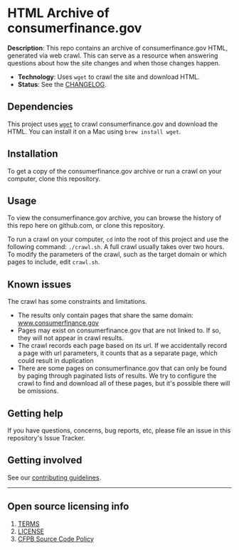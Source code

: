 # HTML Archive of consumerfinance.gov

**Description**:
This repo contains an archive of consumerfinance.gov HTML, generated via web crawl.
This can serve as a resource when answering questions about how the site changes and when those changes happen.

  - **Technology**: Uses `wget` to crawl the site and download HTML.
  - **Status**:  See the [CHANGELOG](CHANGELOG.md).

## Dependencies

This project uses [`wget`](https://www.gnu.org/software/wget/) to crawl consumerfinance.gov and download the HTML.
You can install it on a Mac using `brew install wget`.

## Installation

To get a copy of the consumerfinance.gov archive or run a crawl on your computer, clone this repository.

## Usage

To view the consumerfinance.gov archive, you can browse the history of this repo here on github.com, or clone this repository.

To run a crawl on your computer, `cd` into the root of this project and use the following command: `./crawl.sh`.
A full crawl usually takes over two hours.
To modify the parameters of the crawl, such as the target domain or which pages to include, edit `crawl.sh`.

## Known issues

The crawl has some constraints and limitations.
- The results only contain pages that share the same domain: www.consumerfinance.gov
- Pages may exist on consumerfinance.gov that are not linked to. If so, they will not appear in crawl results.
- The crawl records each page based on its url.
  If we accidentally record a page with url parameters, it counts that as a separate page, which could result in duplication
- There are some pages on consumerfinance.gov that can only be found by paging through paginated lists of results.
  We try to configure the crawl to find and download all of these pages, but it's possible there will be omissions.

## Getting help

If you have questions, concerns, bug reports, etc, please file an issue in this repository's Issue Tracker.

## Getting involved

See our [contributing guidelines](CONTRIBUTING.md).


----

## Open source licensing info
1. [TERMS](TERMS.md)
2. [LICENSE](LICENSE)
3. [CFPB Source Code Policy](https://github.com/cfpb/source-code-policy/)
